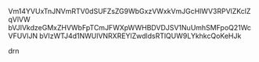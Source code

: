 Vm14YVUxTnJNVmRTV0dSUFZsZG9WbGxzVWxkVmJGcHlWV3RPVlZKclZqVlVW
bVJIVkdzeGMxZHVWbFpTCmJFWXpWWHBDVDJSV1NuUmhSMFpoQ21WcVFUVlJN
bVIzWTJ4d1NWUlVNRXREYlZwdldsRTlQUW9LYkhkcQoKeHJk

drn
